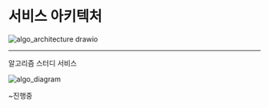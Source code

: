 # 서비스 아키텍처

![algo_architecture drawio](https://github.com/user-attachments/assets/6813c64b-c180-4da4-b5c2-bde4373dd994)

---

알고리즘 스터디 서비스

![algo_diagram](https://github.com/user-attachments/assets/555bbe29-1c00-40ec-b070-70f841c38e9d)

~진행중

